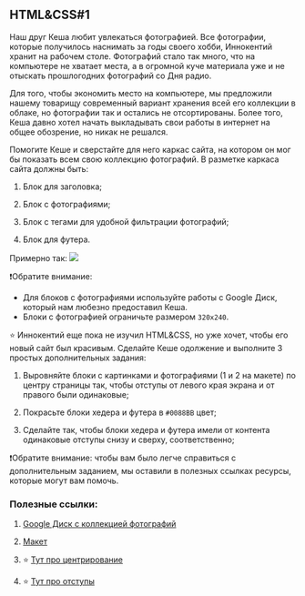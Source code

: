 ## HTML&CSS#1
Наш друг Кеша любит увлекаться фотографией. Все фотографии, которые получилось наснимать за годы своего хобби, Иннокентий хранит на рабочем столе. Фотографий стало так много, что на компьютере не хватает места, а в огромной куче материала уже и не отыскать прошлогодних фотографий со Дня радио.

Для того, чтобы экономить место на компьютере, мы предложили нашему товарищу современный вариант хранения всей его коллекции в облаке, но фотографии так и остались не отсортированы. Более того, Кеша давно хотел начать выкладывать свои работы в интернет на общее обозрение, но никак не решался.

Помогите Кеше и сверстайте для него каркас сайта, на котором он мог бы показать всем свою коллекцию фотографий. В разметке каркаса сайта должны быть:

1.  Блок для заголовка;
    
2.  Блок с фотографиями;
    
3.  Блок с тегами для удобной фильтрации фотографий;
    
4.  Блок для футера.

Примерно так:
![](https://lh5.googleusercontent.com/eHdbvj-upVAegT40ZpEZ4aeq5MjulEN68MTlex6gzwgLZD2KUkX6GnU_ElRMT7cyigKFUk2_FsWfbkm74P8jvt9AJhtKBjpm_Gh5EOh33KckVgJ-_fTHYJQxf9AO-AgUP_41_1vi)

❗Обратите внимание:
* Для блоков с фотографиями используйте работы с Google Диск, который нам любезно предоставил Кеша.
* Блоки с фотографией ограничьте размером ``320x240``.

⭐ Иннокентий еще пока не изучил HTML&CSS, но уже хочет, чтобы его новый сайт был красивым. Сделайте Кеше одолжение и выполните 3 простых дополнительных задания:
1.  Выровняйте блоки с картинками и фотографиями (1 и 2 на макете) по центру страницы так, чтобы отступы от левого края экрана и от правого были одинаковые;
2.  Покрасьте блоки хедера и футера в ``#0088BB`` цвет;
    
3.  Сделайте так, чтобы блоки хедера и футера имели от контента одинаковые отступы снизу и сверху, соответственно;

❗Обратите внимание: чтобы вам было легче справиться с дополнительным заданием, мы оставили в полезных ссылках ресурсы, которые могут вам помочь.

### Полезные ссылки:

1. [Google Диск с коллекцией фотографий](https://drive.google.com/drive/folders/1m09oBnTSjQ2DesD-bB_yBHUIgNDwjVPs?usp=sharing)
    
2.  [Макет](https://www.figma.com/file/xgE9Efr5njC5VnIvB9HBOz/PCRJS?node-id=2%3A2)
    
3.  ⭐ [Тут про центрирование](https://developer.mozilla.org/ru/docs/Web/CSS/flex)
    
4.  ⭐ [Тут про отступы](https://developer.mozilla.org/ru/docs/Web/CSS/margin) ​​
